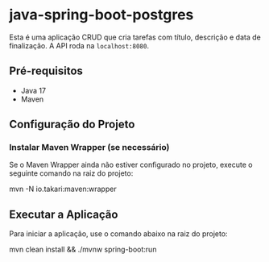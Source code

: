 # java-spring-boot-postgres

Esta é uma aplicação CRUD que cria tarefas com título, descrição e data de finalização. A API roda na `localhost:8080`.

## Pré-requisitos

- Java 17
- Maven

## Configuração do Projeto

### Instalar Maven Wrapper (se necessário)

Se o Maven Wrapper ainda não estiver configurado no projeto, execute o seguinte comando na raiz do projeto:

mvn -N io.takari:maven:wrapper

## Executar a Aplicação

Para iniciar a aplicação, use o comando abaixo na raiz do projeto:

mvn clean install && ./mvnw spring-boot:run
